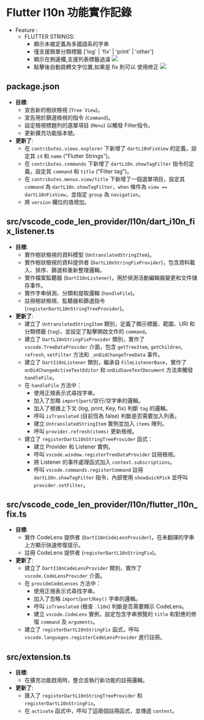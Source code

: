 # Flutter l10n 功能實作記錄

* Feature : 
  - FLUTTER STRINGS:
    - 顯示未被定義為多國語系的字串
    - 僅支援簡單分類標籤 ['log' | 'fix' | 'print' | 'other']
    - 顯示在側邊欄,支援列表標籤過濾
    ![](../image/l10n/tree_view.png)
    - 點擊後自動跳轉文字位置,如果是 fix 則可以 使用修正
    ![](../image/l10n/l10n_fix.png)

## package.json

*   **目標**:
    *   宣告新的樹狀檢視 (`Tree View`)。
    *   宣告用於篩選檢視的指令 (`Command`)。
    *   設定檢視標題列的選單項目 (`Menu`) 以觸發 Filter指令。
    *   更新擴充功能版本號。
*   **更新了**:
    *   在 `contributes.views.explorer` 下新增了 `dartL10nFixView` 的定義，設定其 `id` 和 `name` ("Flutter Strings")。
    *   在 `contributes.commands` 下新增了 `dartL10n.showTagFilter` 指令的定義，設定其 `command` 和 `title` ("Filter tag")。
    *   在 `contributes.menus.view/title` 下新增了一個選單項目，設定其 `command` 為 `dartL10n.showTagFilter`，`when` 條件為 `view == dartL10nFixView`，並指定 `group` 為 `navigation`。
    *   將 `version` 欄位的值增加。

## src/vscode_code_len_provider/l10n/dart_i10n_fix_listener.ts

*   **目標**:
    *   實作樹狀檢視的資料模型 (`UntranslatedStringItem`)。
    *   實作樹狀檢視的資料提供者 (`DartL10nStringFixProvider`)，包含資料載入、排序、篩選和重新整理邏輯。
    *   實作檔案監聽器 (`DartI18nListener`)，用於偵測活動編輯器變更和文件儲存事件。
    *   實作字串偵測、分類和提取邏輯 (`handleFile`)。
    *   註冊樹狀檢視、監聽器和篩選指令 (`registerDartL10nStringTreeProvider`)。
*   **更新了**:
    *   建立了 `UntranslatedStringItem` 類別，定義了顯示標籤、範圍、URI 和分類標籤 (`tag`)，並設定了點擊開啟文件的 `command`。
    *   建立了 `DartL10nStringFixProvider` 類別，實作了 `vscode.TreeDataProvider` 介面，包含 `getTreeItem`, `getChildren`, `refresh`, `setFilter` 方法和 `_onDidChangeTreeData` 事件。
    *   建立了 `DartI18nListener` 類別，繼承自 `FileListenerBase`，實作了 `onDidChangeActiveTextEditor` 和 `onDidSaveTextDocument` 方法來觸發 `handleFile`。
    *   在 `handleFile` 方法中：
        *   使用正規表示式尋找字串。
        *   加入了忽略 `import`/`part`/空行/空字串的邏輯。
        *   加入了根據上下文 (log, print, Key, fix) 判斷 `tag` 的邏輯。
        *   呼叫 `isTranslated` (目前恆為 false) 判斷是否需要加入列表。
        *   建立 `UntranslatedStringItem` 實例並加入 `items` 陣列。
        *   呼叫 `provider.refresh(items)` 更新檢視。
    *   建立了 `registerDartL10nStringTreeProvider` 函式：
        *   建立 Provider 和 Listener 實例。
        *   呼叫 `vscode.window.registerTreeDataProvider` 註冊檢視。
        *   將 Listener 的事件處理函式加入 `context.subscriptions`。
        *   呼叫 `vscode.commands.registerCommand` 註冊 `dartL10n.showTagFilter` 指令，內部使用 `showQuickPick` 並呼叫 `provider.setFilter`。

## src/vscode_code_len_provider/l10n/flutter_l10n_fix.ts

*   **目標**:
    *   實作 CodeLens 提供者 (`DartI18nCodeLensProvider`)，在未翻譯的字串上方顯示快速修復提示。
    *   註冊 CodeLens 提供者 (`registerDartL10nStringFix`)。
*   **更新了**:
    *   建立了 `DartI18nCodeLensProvider` 類別，實作了 `vscode.CodeLensProvider` 介面。
    *   在 `provideCodeLenses` 方法中：
        *   使用正規表示式尋找字串。
        *   加入了忽略 `import`/`part`/`Key()` 字串的邏輯。
        *   呼叫 `isTranslated` (檢查 `.l10n`) 判斷是否需要顯示 CodeLens。
        *   建立 `vscode.CodeLens` 實例，設定包含字串預覽的 `title` 和對應的修復 `command` 及 `arguments`。
    *   建立了 `registerDartL10nStringFix` 函式，呼叫 `vscode.languages.registerCodeLensProvider` 進行註冊。

## src/extension.ts

*   **目標**:
    *   在擴充功能啟用時，整合並執行新功能的註冊邏輯。
*   **更新了**:
    *   匯入了 `registerDartL10nStringTreeProvider` 和 `registerDartL10nStringFix`。
    *   在 `activate` 函式中，呼叫了這兩個註冊函式，並傳遞 `context`。

